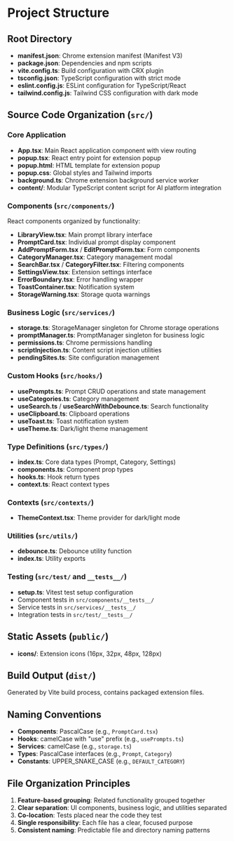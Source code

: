 # Project Structure

## Root Directory

- **manifest.json**: Chrome extension manifest (Manifest V3)
- **package.json**: Dependencies and npm scripts
- **vite.config.ts**: Build configuration with CRX plugin
- **tsconfig.json**: TypeScript configuration with strict mode
- **eslint.config.js**: ESLint configuration for TypeScript/React
- **tailwind.config.js**: Tailwind CSS configuration with dark mode

## Source Code Organization (`src/`)

### Core Application
- **App.tsx**: Main React application component with view routing
- **popup.tsx**: React entry point for extension popup
- **popup.html**: HTML template for extension popup
- **popup.css**: Global styles and Tailwind imports
- **background.ts**: Chrome extension background service worker
- **content/**: Modular TypeScript content script for AI platform integration

### Components (`src/components/`)
React components organized by functionality:
- **LibraryView.tsx**: Main prompt library interface
- **PromptCard.tsx**: Individual prompt display component
- **AddPromptForm.tsx** / **EditPromptForm.tsx**: Form components
- **CategoryManager.tsx**: Category management modal
- **SearchBar.tsx** / **CategoryFilter.tsx**: Filtering components
- **SettingsView.tsx**: Extension settings interface
- **ErrorBoundary.tsx**: Error handling wrapper
- **ToastContainer.tsx**: Notification system
- **StorageWarning.tsx**: Storage quota warnings

### Business Logic (`src/services/`)
- **storage.ts**: StorageManager singleton for Chrome storage operations
- **promptManager.ts**: PromptManager singleton for business logic
- **permissions.ts**: Chrome permissions handling
- **scriptInjection.ts**: Content script injection utilities
- **pendingSites.ts**: Site configuration management

### Custom Hooks (`src/hooks/`)
- **usePrompts.ts**: Prompt CRUD operations and state management
- **useCategories.ts**: Category management
- **useSearch.ts** / **useSearchWithDebounce.ts**: Search functionality
- **useClipboard.ts**: Clipboard operations
- **useToast.ts**: Toast notification system
- **useTheme.ts**: Dark/light theme management

### Type Definitions (`src/types/`)
- **index.ts**: Core data types (Prompt, Category, Settings)
- **components.ts**: Component prop types
- **hooks.ts**: Hook return types
- **context.ts**: React context types

### Contexts (`src/contexts/`)
- **ThemeContext.tsx**: Theme provider for dark/light mode

### Utilities (`src/utils/`)
- **debounce.ts**: Debounce utility function
- **index.ts**: Utility exports

### Testing (`src/test/` and `__tests__/`)
- **setup.ts**: Vitest test setup configuration
- Component tests in `src/components/__tests__/`
- Service tests in `src/services/__tests__/`
- Integration tests in `src/test/__tests__/`

## Static Assets (`public/`)
- **icons/**: Extension icons (16px, 32px, 48px, 128px)

## Build Output (`dist/`)
Generated by Vite build process, contains packaged extension files.

## Naming Conventions

- **Components**: PascalCase (e.g., `PromptCard.tsx`)
- **Hooks**: camelCase with "use" prefix (e.g., `usePrompts.ts`)
- **Services**: camelCase (e.g., `storage.ts`)
- **Types**: PascalCase interfaces (e.g., `Prompt`, `Category`)
- **Constants**: UPPER_SNAKE_CASE (e.g., `DEFAULT_CATEGORY`)

## File Organization Principles

1. **Feature-based grouping**: Related functionality grouped together
2. **Clear separation**: UI components, business logic, and utilities separated
3. **Co-location**: Tests placed near the code they test
4. **Single responsibility**: Each file has a clear, focused purpose
5. **Consistent naming**: Predictable file and directory naming patterns